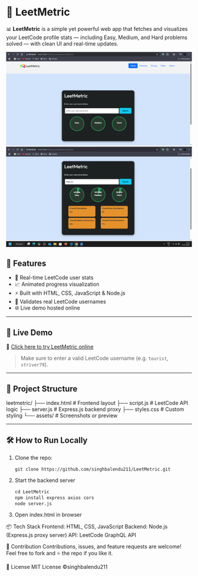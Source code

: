 # 🚀 LeetMetric

📊 **LeetMetric** is a simple yet powerful web app that fetches and visualizes your LeetCode profile stats — including Easy, Medium, and Hard problems solved — with clean UI and real-time updates.

![LeetMetric Demo](assets/preview1.png)
![LeetMetric Demo](assets/preview2.png)

## 🌟 Features

- 🎯 Real-time LeetCode user stats
- 📈 Animated progress visualization
- ⚡ Built with HTML, CSS, JavaScript & Node.js
- 🔐 Validates real LeetCode usernames
- 🌐 Live demo hosted online

---

## 🔴 Live Demo

🔗 [Click here to try LeetMetric online](https://leetmetric.netlify.app)

> Make sure to enter a valid LeetCode username (e.g. `tourist`, `striver79`).

---

## 📂 Project Structure
leetmetric/
├── index.html # Frontend layout
├── script.js # LeetCode API logic
├── server.js # Express.js backend proxy
├── styles.css # Custom styling
└── assets/ # Screenshots or preview 



---

## 🛠️ How to Run Locally

1. Clone the repo:
   ```
   git clone https://github.com/singhbalendu211/LeetMetric.git
   ```
2. Start the backend server
   ```
   cd LeetMetric
   npm install express axios cors
   node server.js
   ```
3. Open index.html in browser

📦 Tech Stack
Frontend: HTML, CSS, JavaScript
Backend: Node.js (Express.js proxy server)
API: LeetCode GraphQL API

🙌 Contribution
Contributions, issues, and feature requests are welcome!
Feel free to fork and ⭐ the repo if you like it.

📄 License
MIT License ©singhbalendu211
   




